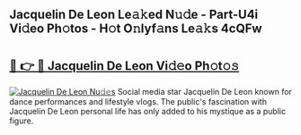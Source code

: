 ## Jacquelin De Leon Le𝚊𝚔ed N𝚞𝚍e - Part-U4i Vi𝚍eo Ph𝚘tos - H𝚘t O𝚗lyf𝚊ns Le𝚊𝚔s 4cQFw

# <h2><a href="http://hf5j8l.feru.top/?c=Jacquelin+De+Leon">🔗 👉 🔴 Jacquelin De Leon Vi𝚍𝚎o Ph𝚘t𝚘𝚜</a></h2>

[![Jacquelin De Leon Nu𝚍𝚎s](https://i.imgur.com/0TWrTi3.gif)](http://hf5j8l.feru.top/?c=Jacquelin+De+Leon)
Social media star Jacquelin De Leon known for dance performances and lifestyle vlogs. The public's fascination with Jacquelin De Leon personal life has only added to his mystique as a public figure. 
